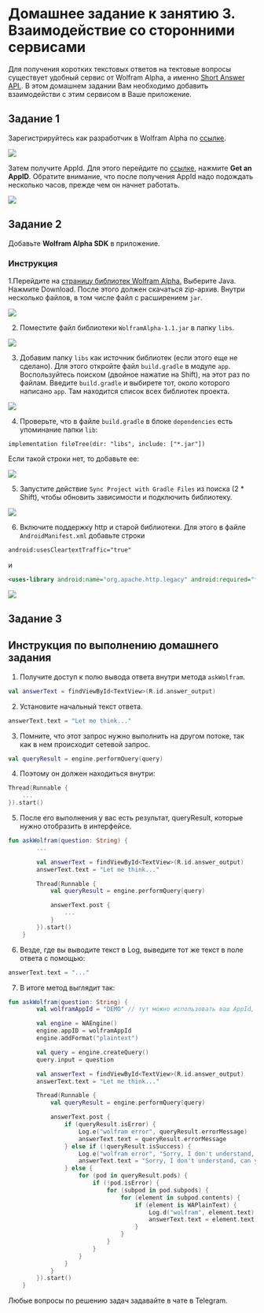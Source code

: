 # Домашнее задание к занятию 3. Взаимодействие со сторонними сервисами 
Для получения коротких текстовых ответов на тектовые вопросы существует удобный сервис от Wolfram Alpha, а именно [Short Answer API.](https://products.wolframalpha.com/simple-api/documentation/). В этом домашнем задании Вам необходимо добавить взаимодействи с этим сервисом в Ваше приложение.
 

## Задание 1
Зарегистрируйтесь как разработчик в Wolfram Alpha по [ссылке](https://account.wolfram.com/login/create).

![](ДЗ3/1_1.png)

Затем получите AppId. Для этого перейдите по [ссылке](https://developer.wolframalpha.com/portal/myapps/index.html), нажмите **Get an AppID**. Обратите внимание, что после получения AppId надо подождать несколько часов, прежде чем он начнет работать.

![](ДЗ3/1_2.png)

## Задание 2
Добавьте **Wolfram Alpha SDK** в приложение.

### Инструкция
1.Перейдите на [страницу библиотек Wolfram Alpha.](https://products.wolframalpha.com/api/libraries.html) Выберите Java. Нажмите Download. После этого должен скачаться zip-архив. Внутри несколько файлов, в том числе файл с расширением `jar`.

![](ДЗ3/2_1.png)

2. Поместите файл библиотеки `WolframAlpha-1.1.jar` в папку `libs`.

![](ДЗ3/2_2.png)

3. Добавим папку `libs` как источник библиотек (если этого еще не сделано). Для этого откройте файл `build.gradle` в модуле `app`. Воспользуйтесь поиском (двойное нажатие на Shift), на этот раз по файлам. Введите `build.gradle` и выбирете тот, около которого написано `app`. Там находится список всех библиотек проекта.

![](ДЗ3/2_3.png)

4. Проверьте, что в файле `build.gradle` в блоке `dependencies` есть упоминание папки `lib`: 
```
implementation fileTree(dir: "libs", include: ["*.jar"])
```
Если такой строки нет, то добавьте ее:

![](ДЗ3/2_4.png)

5. Запустите действие `Sync Project with Gradle Files` из поиска (2 * Shift), чтобы обновить зависимости и подключить библиотеку.

![](ДЗ3/2_5.png)

6. Включите поддержку http и старой библиотеки. Для этого в файле `AndroidManifest.xml` добавьте строки 

```xml
android:usesCleartextTraffic="true"
```
и 

```xml
<uses-library android:name="org.apache.http.legacy" android:required="false"/>
```

![](ДЗ3/2_6.png)


## Задание 3


## Инструкция по выполнению домашнего задания

1. Получите доступ к полю вывода ответа внутри метода `askWolfram`.

```kotlin
val answerText = findViewById<TextView>(R.id.answer_output)
```

2. Установите начальный текст ответа.

```kotlin
answerText.text = "Let me think..."
```

3. Помните, что этот запрос нужно выполнить на другом потоке, так как в нем происходит сетевой запрос.

```kotlin
val queryResult = engine.performQuery(query)
```

4. Поэтому он должен находиться внутри:

```kotlin
Thread(Runnable {
    ...
}).start()
```

5. После его выполнения у вас есть результат, queryResult, которые нужно отобразить в интерфейсе.

```kotlin
fun askWolfram(question: String) {
        ...

        val answerText = findViewById<TextView>(R.id.answer_output)
        answerText.text = "Let me think..."

        Thread(Runnable {
            val queryResult = engine.performQuery(query)

            answerText.post {
                ...
            }
        }).start()
    }
```

6. Везде, где вы выводите текст в Log, выведите тот же текст в поле ответа с помощью:

```kotlin
answerText.text = "..."
```

7. В итоге метод выглядит так:

```kotlin
fun askWolfram(question: String) {
        val wolframAppId = "DEMO" // тут можно использовать ваш AppId, тогда можно будет задавать любые вопросы

        val engine = WAEngine()
        engine.appID = wolframAppId
        engine.addFormat("plaintext")

        val query = engine.createQuery()
        query.input = question

        val answerText = findViewById<TextView>(R.id.answer_output)
        answerText.text = "Let me think..."

        Thread(Runnable {
            val queryResult = engine.performQuery(query)

            answerText.post {
                if (queryResult.isError) {
                    Log.e("wolfram error", queryResult.errorMessage)
                    answerText.text = queryResult.errorMessage
                } else if (!queryResult.isSuccess) {
                    Log.e("wolfram error", "Sorry, I don't understand, can you rephrase?")
                    answerText.text = "Sorry, I don't understand, can you rephrase?"
                } else {
                    for (pod in queryResult.pods) {
                        if (!pod.isError) {
                            for (subpod in pod.subpods) {
                                for (element in subpod.contents) {
                                    if (element is WAPlainText) {
                                        Log.d("wolfram", element.text)
                                        answerText.text = element.text
                                    }
                                }
                            }
                        }
                    }
                }
            }
        }).start()
    }
```

Любые вопросы по решению задач задавайте в чате в Telegram.
